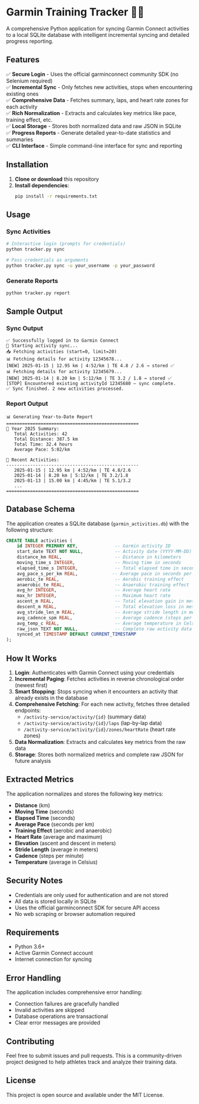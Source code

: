 # Garmin Training Tracker 🏃‍♂️

A comprehensive Python application for syncing Garmin Connect activities to a local SQLite database with intelligent incremental syncing and detailed progress reporting.

## Features

✅ **Secure Login** - Uses the official garminconnect community SDK (no Selenium required)  
✅ **Incremental Sync** - Only fetches new activities, stops when encountering existing ones  
✅ **Comprehensive Data** - Fetches summary, laps, and heart rate zones for each activity  
✅ **Rich Normalization** - Extracts and calculates key metrics like pace, training effect, etc.  
✅ **Local Storage** - Stores both normalized data and raw JSON in SQLite  
✅ **Progress Reports** - Generate detailed year-to-date statistics and summaries  
✅ **CLI Interface** - Simple command-line interface for sync and reporting  

## Installation

1. **Clone or download** this repository
2. **Install dependencies**:
   ```bash
   pip install -r requirements.txt
   ```

## Usage

### Sync Activities
```bash
# Interactive login (prompts for credentials)
python tracker.py sync

# Pass credentials as arguments
python tracker.py sync -u your_username -p your_password
```

### Generate Reports
```bash
python tracker.py report
```

## Sample Output

### Sync Output
```
✅ Successfully logged in to Garmin Connect
🔄 Starting activity sync...
📥 Fetching activities (start=0, limit=20)
📊 Fetching details for activity 12345678...
[NEW] 2025-01-15 | 12.95 km | 4:52/km | TE 4.8 / 2.6 → stored ✅
📊 Fetching details for activity 12345679...
[NEW] 2025-01-14 | 8.20 km | 5:12/km | TE 3.2 / 1.8 → stored ✅
[STOP] Encountered existing activityId 12345680 – sync complete.
✅ Sync finished. 2 new activities processed.
```

### Report Output
```
📊 Generating Year-to-Date Report
==================================================
📅 Year 2025 Summary:
   Total Activities: 42
   Total Distance: 387.5 km
   Total Time: 32.4 hours
   Average Pace: 5:02/km

🏃 Recent Activities:
--------------------------------------------------
   2025-01-15 | 12.95 km | 4:52/km | TE 4.8/2.6
   2025-01-14 | 8.20 km | 5:12/km | TE 3.2/1.8
   2025-01-13 | 15.00 km | 4:45/km | TE 5.1/3.2
   ...
==================================================
```

## Database Schema

The application creates a SQLite database (`garmin_activities.db`) with the following structure:

```sql
CREATE TABLE activities (
    id INTEGER PRIMARY KEY,              -- Garmin activity ID
    start_date TEXT NOT NULL,            -- Activity date (YYYY-MM-DD)
    distance_km REAL,                    -- Distance in kilometers
    moving_time_s INTEGER,               -- Moving time in seconds
    elapsed_time_s INTEGER,              -- Total elapsed time in seconds
    avg_pace_s_per_km REAL,             -- Average pace in seconds per km
    aerobic_te REAL,                     -- Aerobic training effect
    anaerobic_te REAL,                   -- Anaerobic training effect
    avg_hr INTEGER,                      -- Average heart rate
    max_hr INTEGER,                      -- Maximum heart rate
    ascent_m REAL,                       -- Total elevation gain in meters
    descent_m REAL,                      -- Total elevation loss in meters
    avg_stride_len_m REAL,               -- Average stride length in meters
    avg_cadence_spm REAL,                -- Average cadence (steps per minute)
    avg_temp_c REAL,                     -- Average temperature in Celsius
    raw_json TEXT NOT NULL,              -- Complete raw activity data as JSON
    synced_at TIMESTAMP DEFAULT CURRENT_TIMESTAMP
);
```

## How It Works

1. **Login**: Authenticates with Garmin Connect using your credentials
2. **Incremental Paging**: Fetches activities in reverse chronological order (newest first)
3. **Smart Stopping**: Stops syncing when it encounters an activity that already exists in the database
4. **Comprehensive Fetching**: For each new activity, fetches three detailed endpoints:
   - `/activity-service/activity/{id}` (summary data)
   - `/activity-service/activity/{id}/laps` (lap-by-lap data)
   - `/activity-service/activity/{id}/zones/heartRate` (heart rate zones)
5. **Data Normalization**: Extracts and calculates key metrics from the raw data
6. **Storage**: Stores both normalized metrics and complete raw JSON for future analysis

## Extracted Metrics

The application normalizes and stores the following key metrics:

- **Distance** (km)
- **Moving Time** (seconds)
- **Elapsed Time** (seconds)
- **Average Pace** (seconds per km)
- **Training Effect** (aerobic and anaerobic)
- **Heart Rate** (average and maximum)
- **Elevation** (ascent and descent in meters)
- **Stride Length** (average in meters)
- **Cadence** (steps per minute)
- **Temperature** (average in Celsius)

## Security Notes

- Credentials are only used for authentication and are not stored
- All data is stored locally in SQLite
- Uses the official garminconnect SDK for secure API access
- No web scraping or browser automation required

## Requirements

- Python 3.6+
- Active Garmin Connect account
- Internet connection for syncing

## Error Handling

The application includes comprehensive error handling:
- Connection failures are gracefully handled
- Invalid activities are skipped
- Database operations are transactional
- Clear error messages are provided

## Contributing

Feel free to submit issues and pull requests. This is a community-driven project designed to help athletes track and analyze their training data.

## License

This project is open source and available under the MIT License. 